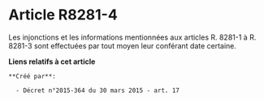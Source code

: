 # Article R8281-4

Les injonctions et les informations mentionnées aux articles R. 8281-1 à R. 8281-3 sont effectuées par tout moyen leur
conférant date certaine.

**Liens relatifs à cet article**

	**Créé par**:

	  - Décret n°2015-364 du 30 mars 2015 - art. 17
